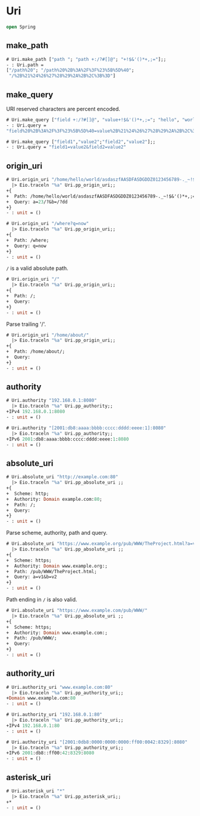 # Uri 

```ocaml
open Spring
```

## make_path

```ocaml
# Uri.make_path ["path "; "path +:/?#[]@"; "+!$&'()*+,;="];;
- : Uri.path =
["/path%20"; "/path%20%2B%3A%2F%3F%23%5B%5D%40";
 "/%2B%21%24%26%27%28%29%2A%2B%2C%3B%3D"]
```

## make_query

URI reserved characters are percent encoded.

```ocaml
# Uri.make_query ["field +:/?#[]@", "value+!$&'()*+,;="; "hello", "world"];;
- : Uri.query =
"field%20%2B%3A%2F%3F%23%5B%5D%40=value%2B%21%24%26%27%28%29%2A%2B%2C%3B%3D&hello=world"

# Uri.make_query ["field1","value2";"field2","value2"];;
- : Uri.query = "field1=value2&field2=value2"
```

## origin_uri

```ocaml
# Uri.origin_uri "/home/hello/world/asdaszfAASDFASDGDDZ0123456789-._~!$&'()*+,;=:%AF%9A?a=23/?&b=/?dd"
  |> Eio.traceln "%a" Uri.pp_origin_uri;;
+{
+  Path: /home/hello/world/asdaszfAASDFASDGDDZ0123456789-._~!$&'()*+,;=:%AF%9A;
+  Query: a=23/?&b=/?dd
+}
- : unit = ()

# Uri.origin_uri "/where?q=now"
  |> Eio.traceln "%a" Uri.pp_origin_uri;;
+{
+  Path: /where;
+  Query: q=now
+}
- : unit = ()
```

`/` is a valid absolute path.

```ocaml
# Uri.origin_uri "/"
  |> Eio.traceln "%a" Uri.pp_origin_uri;;
+{
+  Path: /;
+  Query:
+}
- : unit = ()
```

Parse trailing '/'.

```ocaml
# Uri.origin_uri "/home/about/"
  |> Eio.traceln "%a" Uri.pp_origin_uri;;
+{
+  Path: /home/about/;
+  Query:
+}
- : unit = ()
```

## authority 

```ocaml
# Uri.authority "192.168.0.1:8080"
  |> Eio.traceln "%a" Uri.pp_authority;;
+IPv4 192.168.0.1:8080
- : unit = ()

# Uri.authority "[2001:db8:aaaa:bbbb:cccc:dddd:eeee:1]:8080"
  |> Eio.traceln "%a" Uri.pp_authority;;
+IPv6 2001:db8:aaaa:bbbb:cccc:dddd:eeee:1:8080
- : unit = ()
```

## absolute_uri

```ocaml
# Uri.absolute_uri "http://example.com:80"
  |> Eio.traceln "%a" Uri.pp_absolute_uri ;;
+{
+  Scheme: http;
+  Authority: Domain example.com:80;
+  Path: /;
+  Query:
+}
- : unit = ()
```

Parse scheme, authority, path and query.

```ocaml
# Uri.absolute_uri "https://www.example.org/pub/WWW/TheProject.html?a=v1&b=v2"
  |> Eio.traceln "%a" Uri.pp_absolute_uri ;;
+{
+  Scheme: https;
+  Authority: Domain www.example.org:;
+  Path: /pub/WWW/TheProject.html;
+  Query: a=v1&b=v2
+}
- : unit = ()
```

Path ending in `/` is also valid.

```ocaml
# Uri.absolute_uri "https://www.example.com/pub/WWW/"
  |> Eio.traceln "%a" Uri.pp_absolute_uri ;;
+{
+  Scheme: https;
+  Authority: Domain www.example.com:;
+  Path: /pub/WWW/;
+  Query:
+}
- : unit = ()
```

## authority_uri

```ocaml
# Uri.authority_uri "www.example.com:80" 
  |> Eio.traceln "%a" Uri.pp_authority_uri;;
+Domain www.example.com:80
- : unit = ()

# Uri.authority_uri "192.168.0.1:80"
  |> Eio.traceln "%a" Uri.pp_authority_uri;;
+IPv4 192.168.0.1:80
- : unit = ()

# Uri.authority_uri "[2001:0db8:0000:0000:0000:ff00:0042:8329]:8080"
  |> Eio.traceln "%a" Uri.pp_authority_uri;;
+IPv6 2001:db8::ff00:42:8329:8080
- : unit = ()
```

## asterisk_uri

```ocaml
# Uri.asterisk_uri "*"
  |> Eio.traceln "%a" Uri.pp_asterisk_uri;;
+*
- : unit = ()
```
